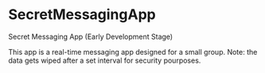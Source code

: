 # SecretMessagingApp
Secret Messaging App (Early Development Stage)

This app is a real-time messaging app designed for a small group. Note: the data gets wiped after a set interval for security pourposes. 
